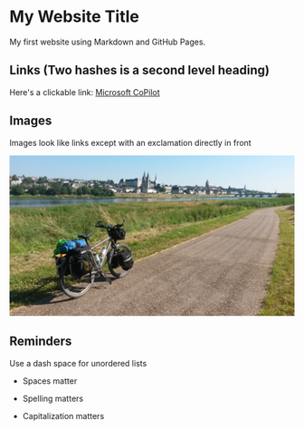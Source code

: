 # My Website Title 

My first website using Markdown and GitHub Pages.

## Links (Two hashes is a second level heading)

Here's a clickable link: [Microsoft CoPilot](https://github.com/features/copilot)

## Images

Images look like links except with an exclamation directly in front

![My Old Bicycle](20140624_095545.jpg)

## Reminders

Use a dash space for unordered lists

- Spaces matter

- Spelling matters

- Capitalization matters
